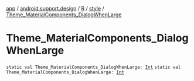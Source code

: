 [app](../../../index.md) / [android.support.design](../../index.md) / [R](../index.md) / [style](index.md) / [Theme_MaterialComponents_DialogWhenLarge](./-theme_-material-components_-dialog-when-large.md)

# Theme_MaterialComponents_DialogWhenLarge

`static val Theme_MaterialComponents_DialogWhenLarge: `[`Int`](https://kotlinlang.org/api/latest/jvm/stdlib/kotlin/-int/index.html)
`static val Theme_MaterialComponents_DialogWhenLarge: `[`Int`](https://kotlinlang.org/api/latest/jvm/stdlib/kotlin/-int/index.html)